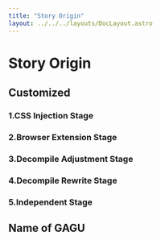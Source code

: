 ```yaml
---
title: "Story Origin"
layout: ../../../layouts/DocLayout.astro
---
```


# Story Origin

## Customized

### 1.CSS Injection Stage


### 2.Browser Extension Stage


### 3.Decompile Adjustment Stage

### 4.Decompile Rewrite Stage


### 5.Independent Stage

## Name of GAGU
